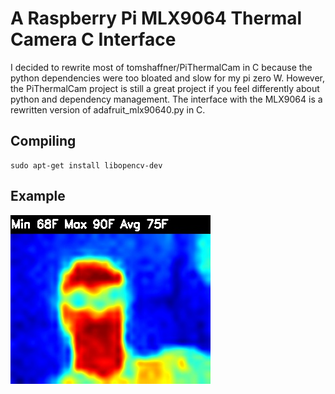 # A Raspberry Pi MLX9064 Thermal Camera C Interface
I decided to rewrite most of tomshaffner/PiThermalCam in C because the python dependencies were too bloated and slow for my pi zero W. 
However, the PiThermalCam project is still a great project if you feel differently about python and dependency management. 
The interface with the MLX9064 is a rewritten version of adafruit_mlx90640.py in C.

## Compiling
```
sudo apt-get install libopencv-dev
```
## Example
![Thermal Image of Me](/out_example.jpg)
